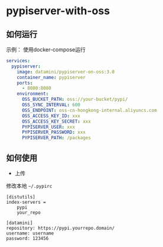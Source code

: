 # pypiserver-with-oss


## 如何运行

示例：
使用docker-compose运行
```yaml
services:
  pypiserver:
    image: datamini/pypiserver-on-oss:3.0
    container_name: pypiserver
    ports:
      - 8080:8080
    environment:
      OSS_BUCKET_PATH: oss://your-bucket/pypi/
      OSS_SYNC_INTERVAL: 600
      OSS_ENDPOINT: oss-cn-hongkong-internal.aliyuncs.com
      OSS_ACCESS_KEY_ID: xxx
      OSS_ACCESS_KEY_SECRET: xxx
      PYPISERVER_USER: xxx
      PYPISERVER_PASSWORD: xxx
      PYPISERVER_PATH: /packages
```


## 如何使用


- 上传


修改本地 `~/.pypirc`

```
[distutils]
index-servers =
    pypi
    your_repo

[datamini]
repository: https://pypi.yourrepo.domain/
username: username
password: 123456
```


